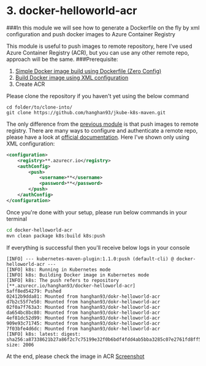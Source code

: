 # 3. docker-helloworld-acr
###In this module we will see how to generate a Dockerfile on the fly by xml configuration and push docker images to Azure Container Registry

This module is useful to push images to remote repository, here I've used Azure Container Registry (ACR), but you can use any other remote repo, approach will be the same.
###Prerequisite:
1. [Simple Docker image build using Dockerfile (Zero Config)](https://github.com/hanghan93/jkube-k8s-maven/tree/master/docker-helloworld-simple)
2. [Build Docker image using XML configuration](https://github.com/hanghan93/jkube-k8s-maven/tree/master/docker-helloworld-xml)
3. Create ACR

Please clone the repository if you haven't yet using the below command
```git
cd folder/to/clone-into/
git clone https://github.com/hanghan93/jkube-k8s-maven.git
```
The only difference from the [previous module](https://github.com/hanghan93/jkube-k8s-maven/tree/master/docker-helloworld-xml) is that push images to remote registry.
There are many ways to configure and authenticate a remote repo, please have a look at [official documentation](https://www.eclipse.org/jkube/docs/kubernetes-maven-plugin#authentication). Here I've shown only using XML configuration:
```xml        
<configuration>
    <registry>**.azurecr.io</registry>
    <authConfig>
        <push>
            <username>**</username>
            <password>**</password>
        </push>
    </authConfig>
</configuration>
```
Once you're done with your setup, please run below commands in your terminal
```sh
cd docker-helloworld-acr
mvn clean package k8s:build k8s:push
```
If everything is successful then you'll receive below logs in your console
```log
[INFO] --- kubernetes-maven-plugin:1.1.0:push (default-cli) @ docker-helloworld-acr ---
[INFO] k8s: Running in Kubernetes mode
[INFO] k8s: Building Docker image in Kubernetes mode
[INFO] k8s: The push refers to repository [**.azurecr.io/hanghan93/docker-helloworld-acr]
5aff8ed54279: Pushed      
02412b9dda81: Mounted from hanghan93/dokr-helloworld-acr 
d7b2c55f7e50: Mounted from hanghan93/dokr-helloworld-acr 
02f0a7f763a3: Mounted from hanghan93/dokr-helloworld-acr 
da654bc8bc80: Mounted from hanghan93/dokr-helloworld-acr 
4ef81dc52d99: Mounted from hanghan93/dokr-helloworld-acr 
909e93c71745: Mounted from hanghan93/dokr-helloworld-acr 
7f03bfe4d6dc: Mounted from hanghan93/dokr-helloworld-acr 
[INFO] k8s: latest: digest: sha256:a87338621b27a86f2c7c75199e32f0b6bdf4fdd4ab5bba3285c07e2761fd8ff5 size: 2006
```
At the end, please check the image in ACR
[Screenshot]()
